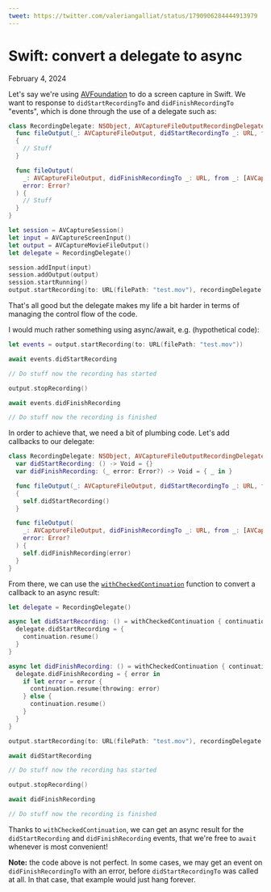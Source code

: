 ```yaml
---
tweet: https://twitter.com/valeriangalliat/status/1790906284444913979
---
```


# Swift: convert a delegate to async
February 4, 2024

Let's say we're using
[AVFoundation](https://developer.apple.com/documentation/avfoundation)
to do a screen capture in Swift. We want to response to
`didStartRecordingTo` and `didFinishRecordingTo` "events", which is done
through the use of a delegate such as:

```swift
class RecordingDelegate: NSObject, AVCaptureFileOutputRecordingDelegate {
  func fileOutput(_: AVCaptureFileOutput, didStartRecordingTo _: URL, from _: [AVCaptureConnection])
  {
    // Stuff
  }

  func fileOutput(
    _: AVCaptureFileOutput, didFinishRecordingTo _: URL, from _: [AVCaptureConnection],
    error: Error?
  ) {
    // Stuff
  }
}

let session = AVCaptureSession()
let input = AVCaptureScreenInput()
let output = AVCaptureMovieFileOutput()
let delegate = RecordingDelegate()

session.addInput(input)
session.addOutput(output)
session.startRunning()
output.startRecording(to: URL(filePath: "test.mov"), recordingDelegate: delegate)
```

That's all good but the delegate makes my life a bit harder in terms of
managing the control flow of the code.

I would much rather something using async/await, e.g. (hypothetical code):

```swift
let events = output.startRecording(to: URL(filePath: "test.mov"))

await events.didStartRecording

// Do stuff now the recording has started

output.stopRecording()

await events.didFinishRecording

// Do stuff now the recording is finished
```

In order to achieve that, we need a bit of plumbing code. Let's add
callbacks to our delegate:

```swift
class RecordingDelegate: NSObject, AVCaptureFileOutputRecordingDelegate {
  var didStartRecording: () -> Void = {}
  var didFinishRecording: (_ error: Error?) -> Void = { _ in }

  func fileOutput(_: AVCaptureFileOutput, didStartRecordingTo _: URL, from _: [AVCaptureConnection])
  {
    self.didStartRecording()
  }

  func fileOutput(
    _: AVCaptureFileOutput, didFinishRecordingTo _: URL, from _: [AVCaptureConnection],
    error: Error?
  ) {
    self.didFinishRecording(error)
  }
}
```

From there, we can use the [`withCheckedContinuation`](https://developer.apple.com/documentation/swift/withcheckedcontinuation(function:_:))
function to convert a callback to an async result:

```swift
let delegate = RecordingDelegate()

async let didStartRecording: () = withCheckedContinuation { continuation in
  delegate.didStartRecording = {
    continuation.resume()
  }
}

async let didFinishRecording: () = withCheckedContinuation { continuation in
  delegate.didFinishRecording = { error in
    if let error = error {
      continuation.resume(throwing: error)
    } else {
      continuation.resume()
    }
  }
}

output.startRecording(to: URL(filePath: "test.mov"), recordingDelegate: delegate)

await didStartRecording

// Do stuff now the recording has started

output.stopRecording()

await didFinishRecording

// Do stuff now the recording is finished
```

Thanks to `withCheckedContinuation`, we can get an async result for the
`didStartRecording` and `didFinishRecording` events, that we're free to
`await` whenever is most convenient!

<div class="note">

**Note:** the code above is not perfect. In some cases, we may get an
event on `didFinishRecordingTo` with an error, before
`didStartRecordingTo` was called at all. In that case, that example
would just hang forever.

</div>
